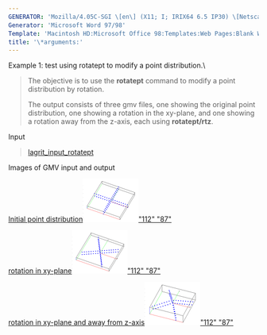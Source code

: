 ```yaml
---
GENERATOR: 'Mozilla/4.05C-SGI \[en\] (X11; I; IRIX64 6.5 IP30) \[Netscape\]'
Generator: 'Microsoft Word 97/98'
Template: 'Macintosh HD:Microsoft Office 98:Templates:Web Pages:Blank Web Page'
title: '\*arguments:'
---
```


Example 1: test using rotatept to modify a point distribution.\

> The objective is to use the **rotatept** command to modify a point
> distribution by rotation.
>
> The output consists of three gmv files, one showing the original point
> distribution, one showing a rotation in the xy-plane, and one showing
> a rotation away from the z-axis, each using **rotatept/rtz**.

Input

> [lagrit\_input\_rotatept](../input_output/lagrit_input_rotatept)
>
Images of GMV input and output

[Initial point
distribution](image/rotatept1.gif)[![](image/rotatept1_tn.gif)"112"
"87"](image/rotatept1.gif)

[rotation in
xy-plane](image/rotatept2.gif)[![](image/rotatept2_tn.gif)"112"
"87"](image/rotatept2.gif)

[rotation in xy-plane and away from
z-axis![](image/rotatept3_tn.gif)"112"
"87"](image/rotatept3.gif)
